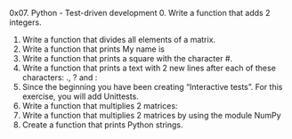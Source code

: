 0x07. Python - Test-driven development
0. Write a function that adds 2 integers.
1. Write a function that divides all elements of a matrix.
2. Write a function that prints My name is <first name> <last name>
3. Write a function that prints a square with the character #.
4. Write a function that prints a text with 2 new lines after each of these characters: ., ? and :
5. Since the beginning you have been creating “Interactive tests”. For this exercise, you will add Unittests.
6. Write a function that multiplies 2 matrices:
7. Write a function that multiplies 2 matrices by using the module NumPy
8. Create a function that prints Python strings.
